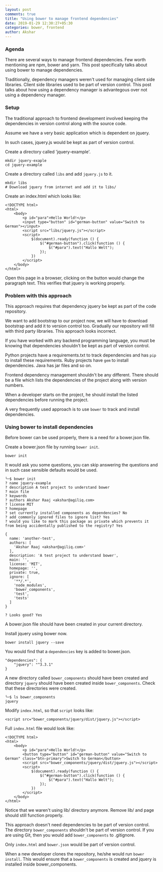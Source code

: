 ```yaml
---
layout: post
comments: true
title: "Using bower to manage frontend dependencies"
date: 2019-01-29 12:30:27+05:30
categories: bower, frontend
author: Akshar
---
```


### Agenda

There are several ways to manage frontend dependencies. Few worth mentioning are npm, bower and yarn. This post specifically talks about using bower to manage dependencies.

Traditionally, dependency managers weren't used for managing client side libraries. Client side libraries used to be part of version control. This post talks about how using a dependency manager is advantegous over not using a dependency manager.

### Setup

The traditional approach to frontend development involved keeping the dependencies in version control along with the source code.

Assume we have a very basic application which is dependent on jquery.

In such cases, jquery.js would be kept as part of version control.

Create a directory called 'jquery-example'.

    mkdir jquery-exaple
    cd jquery-example

Create a directory called `libs` and add `jquery.js` to it.

    mkdir libs
    # Download jquery from internet and add it to libs/

Create an index.html which looks like:

    <!DOCTYPE html>
    <html>
        <body>
            <p id="para">Hello World!</p>
            <input type="button" id="german-button" value="Switch to German"></input>
            <script src="libs/jquery.js"></script>
            <script>
                $(document).ready(function () {
                    $("#german-button").click(function () {
                        $("#para").text("Hallo Welt");
                    });
                })
            </script>
        </body>
    </html>

Open this page in a browser, clicking on the button would change the paragraph text. This verifies that jquery is working properly.

### Problem with this approach

This approach requires that dependency jquery be kept as part of the code repository.

We want to add bootstrap to our project now, we will have to download bootstrap and add it to version control too. Gradually our repository will fill with third party libraries. This approach looks incorrect.

If you have worked with any backend programming language, you must be knowing that dependencies shouldn't be kept as part of version control.

Python projects have a requirements.txt to track dependencies and has `pip` to install these requirements. Ruby projects have `gem` to install dependencies. Java has jar files and so on.

Frontend dependency management shouldn't be any different. There should be a file which lists the dependencies of the project along with version numbers.

When a developer starts on the project, he should install the listed dependencies before running the project.

A very frequently used approach is to use `bower` to track and install dependencies.

### Using bower to install dependencies

Before bower can be used properly, there is a need for a bower.json file.

Create a bower.json file by running `bower init`.

    bower init

It would ask you some questions, you can skip answering the questions and in such case sensible defaults would be used.

    ╰─$ bower init
    ? name jquery-example
    ? description A test project to understand bower
    ? main file
    ? keywords
    ? authors Akshar Raaj <akshar@agiliq.com>
    ? license MIT
    ? homepage
    ? set currently installed components as dependencies? No
    ? add commonly ignored files to ignore list? Yes
    ? would you like to mark this package as private which prevents it from being accidentally published to the registry? Yes

    {
      name: 'another-test',
      authors: [
        'Akshar Raaj <akshar@agiliq.com>'
      ],
      description: 'A test project to understand bower',
      main: '',
      license: 'MIT',
      homepage: '',
      private: true,
      ignore: [
        '**/.*',
        'node_modules',
        'bower_components',
        'test',
        'tests'
      ]
    }

    ? Looks good? Yes

A bower.json file should have been created in your current directory.

Install jquery using bower now.

    bower install jquery --save

You would find that a `dependencies` key is added to bower.json.

    "dependencies": {
        "jquery": "^3.3.1"
    }

A new directory called `bower_components` should have been created and directory `jquery` should have been created inside `bower_components`. Check that these directories were created.

    ╰─$ ls bower_components
    jquery

Modify `index.html`, so that `script` looks like:

    <script src="bower_components/jquery/dist/jquery.js"></script>

Full `index.html` file would look like:

    <!DOCTYPE html>
    <html>
        <body>
            <p id="para">Hello World!</p>
            <button type="button" id="german-button" value="Switch to German" class="btn-primary">Switch to German</button>
            <script src="bower_components/jquery/dist/jquery.js"></script>
            <script>
                $(document).ready(function () {
                    $("#german-button").click(function () {
                        $("#para").text("Hallo Welt");
                    });
                })
            </script>
        </body>
    </html>

Notice that we waren't using lib/ directory anymore. Remove lib/ and page should still function properly.

This approach doesn't need dependencies to be part of version control. The directory `bower_components` shouldn't be part of version control. If you are using Git, then you would add `bower_components` to .gitignore.

Only `index.html` and `bower.json` would be part of version control.

When a new developer clones the repository, he/she would run `bower install`. This would ensure that a `bower_components` is created and jquery is installed inside bower_components.
